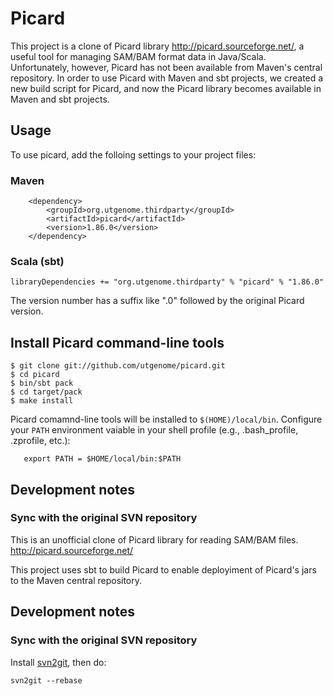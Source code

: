 Picard 
===

This project is a clone of Picard library <http://picard.sourceforge.net/>, a useful tool for managing SAM/BAM format data in Java/Scala. Unfortunately, however, Picard has not been available from Maven's central repository. In order to use Picard with Maven and sbt projects, we created a new build script for Picard, and now the Picard library becomes available in Maven and sbt projects.

## Usage
To use picard, add the folloing settings to your project files:
### Maven 
        <dependency>
            <groupId>org.utgenome.thirdparty</groupId>
            <artifactId>picard</artifactId>
            <version>1.86.0</version>
        </dependency>


### Scala (sbt)

    libraryDependencies += "org.utgenome.thirdparty" % "picard" % "1.86.0"

The version number has a suffix like ".0" followed by the original Picard version.

## Install Picard command-line tools

	$ git clone git://github.com/utgenome/picard.git
	$ cd picard
	$ bin/sbt pack
	$ cd target/pack
	$ make install

Picard comamnd-line tools will be installed to `$(HOME)/local/bin`. Configure your `PATH` environment vaiable in your shell profile (e.g., .bash_profile, .zprofile, etc.):

       export PATH = $HOME/local/bin:$PATH

## Development notes

### Sync with the original SVN repository
This is an unofficial clone of Picard library for reading SAM/BAM files. <http://picard.sourceforge.net/>

This project uses sbt to build Picard to enable deployiment of Picard's jars to the Maven central repository.



## Development notes

### Sync with the original SVN repository

Install [svn2git](https://github.com/nirvdrum/svn2git), then do:

	svn2git --rebase




